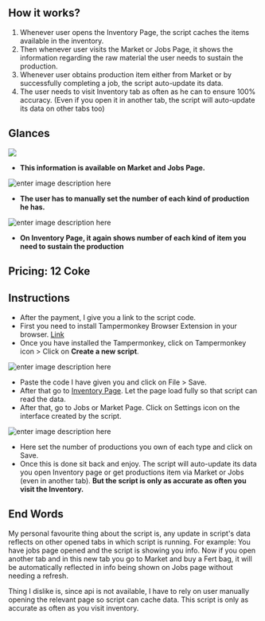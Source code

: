 ## How it works?
1. Whenever user opens the Inventory Page, the script caches the items available in the inventory.
2. Then whenever user visits the Market or Jobs Page, it shows the information regarding the raw material the user needs to sustain the production.
3. Whenever user obtains production item either from Market or by successfully completing a job, the script auto-update its data.
4. The user needs to visit Inventory tab as often as he can to ensure 100% accuracy. (Even if you open it in another tab, the script will auto-update its data on other tabs too)


## Glances
![](https://i.ibb.co/zxHtq76/Screenshot-2023-07-15-201157.png)

- **This information is available on Market and Jobs Page.**


![enter image description here](https://i.ibb.co/7VNrDyv/Screenshot-2023-09-21-165528.png)

- **The user has to manually set the number of each kind of production he has.**

![enter image description here](https://i.ibb.co/S6VpVmB/Screenshot-2023-09-22-133821.png)

 - **On Inventory Page, it again shows number of each kind of item you need to sustain the production**

## Pricing: 12 Coke

## Instructions

 - After the payment, I give you a link to the script code.
 - First you need to install Tampermonkey Browser Extension in your browser. [Link](https://www.tampermonkey.net/index.php?browser=chrome)
 - Once you have installed the Tampermonkey, click on Tampermonkey icon > Click on **Create a new script**.



 ![enter image description here](https://i.ibb.co/H7QjX1t/Screenshot-2023-09-22-134706.png)
 
 
 - Paste the code I have given you and click on File > Save.
 - After that go to [Inventory Page](https://cartelempire.online/Inventory). Let the page load fully so that script can read the data.
 - After that, go to Jobs or Market Page. Click on Settings icon on the interface created by the script.



![enter image description here](https://i.ibb.co/6Bz4vXz/Screenshot-2023-07-15-201157.png)

 - Here set the number of productions you own of each type and click on Save.
 - Once this is done sit back and enjoy. The script will auto-update its data you open Inventory page or get productions item via Market or Jobs (even in another tab). **But the script is only as accurate as often you visit the Inventory.**


## End Words
My personal favourite thing about the script is, any update in script's data reflects on other opened tabs in which script is running. For example: You have jobs page opened and the script is showing you info. Now if you open another tab and in this new tab you go to Market and buy a Fert bag, it will be automatically reflected in info being shown on Jobs page without needing a refresh.

Thing I dislike is, since api is not available, I have to rely on user manually opening the relevant page so script can cache data. This script is only as accurate as often as you visit inventory.
